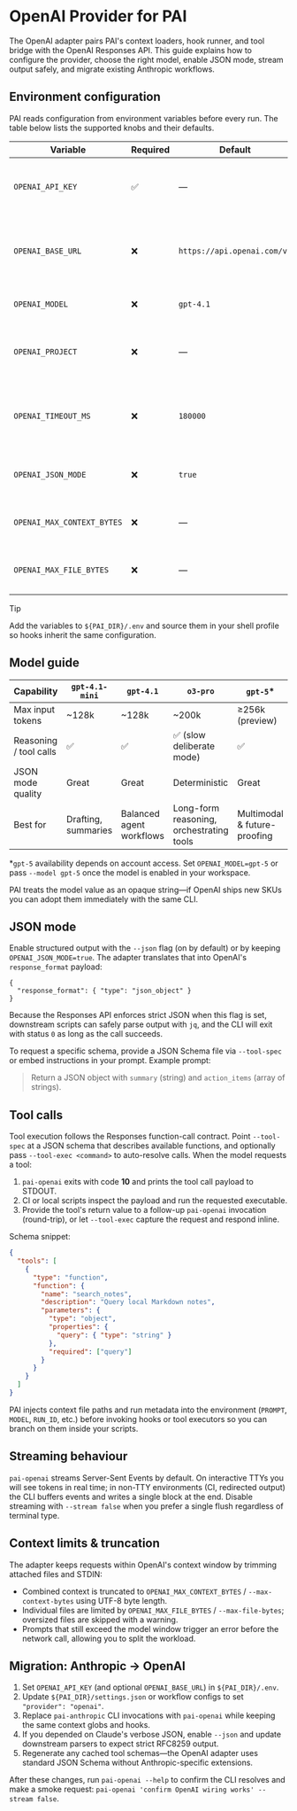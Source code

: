 # OpenAI Provider for PAI

The OpenAI adapter pairs PAI's context loaders, hook runner, and tool bridge with the OpenAI Responses API. This guide explains how to configure the provider, choose the right model, enable JSON mode, stream output safely, and migrate existing Anthropic workflows.

## Environment configuration

PAI reads configuration from environment variables before every run. The table below lists the supported knobs and their defaults.

| Variable | Required | Default | Description |
| --- | --- | --- | --- |
| `OPENAI_API_KEY` | ✅ | — | Secret key used to authenticate with api.openai.com or an Enterprise endpoint. |
| `OPENAI_BASE_URL` | ❌ | `https://api.openai.com/v1` | Override when routing through a proxy or Azure-hosted endpoint. Must expose the Responses API. |
| `OPENAI_MODEL` | ❌ | `gpt-4.1` | CLI default model when `--model` flag is omitted. |
| `OPENAI_PROJECT` | ❌ | — | Optional project/workspace identifier for Enterprise accounts. |
| `OPENAI_TIMEOUT_MS` | ❌ | `180000` | Maximum time (ms) the CLI will wait before aborting the request. Mirrors the `--timeout` flag. |
| `OPENAI_JSON_MODE` | ❌ | `true` | Set to `false` to make `--json` opt-in instead of default. |
| `OPENAI_MAX_CONTEXT_BYTES` | ❌ | — | Hard cap for attached context. Mirrors `--max-context-bytes`. |
| `OPENAI_MAX_FILE_BYTES` | ❌ | — | Maximum size for a single context file. Mirrors `--max-file-bytes`. |

> [!TIP]
> Add the variables to `${PAI_DIR}/.env` and source them in your shell profile so hooks inherit the same configuration.

## Model guide

| Capability | `gpt-4.1-mini` | `gpt-4.1` | `o3-pro` | `gpt-5`* |
| --- | --- | --- | --- | --- |
| Max input tokens | ~128k | ~128k | ~200k | ≥256k (preview) |
| Reasoning / tool calls | ✅ | ✅ | ✅ (slow deliberate mode) | ✅ |
| JSON mode quality | Great | Great | Deterministic | Great |
| Best for | Drafting, summaries | Balanced agent workflows | Long-form reasoning, orchestrating tools | Multimodal & future-proofing |

*`gpt-5` availability depends on account access. Set `OPENAI_MODEL=gpt-5` or pass `--model gpt-5` once the model is enabled in your workspace.

PAI treats the model value as an opaque string—if OpenAI ships new SKUs you can adopt them immediately with the same CLI.

## JSON mode

Enable structured output with the `--json` flag (on by default) or by keeping `OPENAI_JSON_MODE=true`. The adapter translates that into OpenAI's `response_format` payload:

```jsonc
{
  "response_format": { "type": "json_object" }
}
```

Because the Responses API enforces strict JSON when this flag is set, downstream scripts can safely parse output with `jq`, and the CLI will exit with status `0` as long as the call succeeds.

To request a specific schema, provide a JSON Schema file via `--tool-spec` or embed instructions in your prompt. Example prompt:

> Return a JSON object with `summary` (string) and `action_items` (array of strings).

## Tool calls

Tool execution follows the Responses function-call contract. Point `--tool-spec` at a JSON schema that describes available functions, and optionally pass `--tool-exec <command>` to auto-resolve calls. When the model requests a tool:

1. `pai-openai` exits with code **10** and prints the tool call payload to STDOUT.
2. CI or local scripts inspect the payload and run the requested executable.
3. Provide the tool's return value to a follow-up `pai-openai` invocation (round-trip), or let `--tool-exec` capture the request and respond inline.

Schema snippet:

```json
{
  "tools": [
    {
      "type": "function",
      "function": {
        "name": "search_notes",
        "description": "Query local Markdown notes",
        "parameters": {
          "type": "object",
          "properties": {
            "query": { "type": "string" }
          },
          "required": ["query"]
        }
      }
    }
  ]
}
```

PAI injects context file paths and run metadata into the environment (`PROMPT`, `MODEL`, `RUN_ID`, etc.) before invoking hooks or tool executors so you can branch on them inside your scripts.

## Streaming behaviour

`pai-openai` streams Server-Sent Events by default. On interactive TTYs you will see tokens in real time; in non-TTY environments (CI, redirected output) the CLI buffers events and writes a single block at the end. Disable streaming with `--stream false` when you prefer a single flush regardless of terminal type.

## Context limits & truncation

The adapter keeps requests within OpenAI's context window by trimming attached files and STDIN:

- Combined context is truncated to `OPENAI_MAX_CONTEXT_BYTES` / `--max-context-bytes` using UTF-8 byte length.
- Individual files are limited by `OPENAI_MAX_FILE_BYTES` / `--max-file-bytes`; oversized files are skipped with a warning.
- Prompts that still exceed the model window trigger an error before the network call, allowing you to split the workload.

## Migration: Anthropic → OpenAI

1. Set `OPENAI_API_KEY` (and optional `OPENAI_BASE_URL`) in `${PAI_DIR}/.env`.
2. Update `${PAI_DIR}/settings.json` or workflow configs to set `"provider": "openai"`.
3. Replace `pai-anthropic` CLI invocations with `pai-openai` while keeping the same context globs and hooks.
4. If you depended on Claude's verbose JSON, enable `--json` and update downstream parsers to expect strict RFC8259 output.
5. Regenerate any cached tool schemas—the OpenAI adapter uses standard JSON Schema without Anthropic-specific extensions.

After these changes, run `pai-openai --help` to confirm the CLI resolves and make a smoke request: `pai-openai 'confirm OpenAI wiring works' --stream false`.
